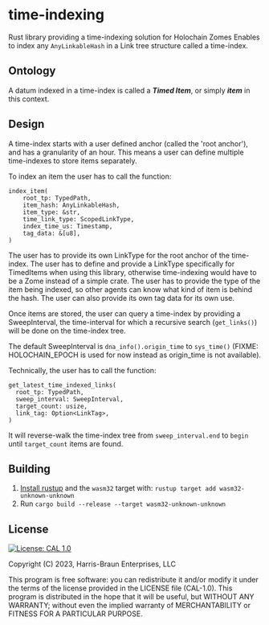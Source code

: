 # time-indexing

Rust library providing a time-indexing solution for Holochain Zomes
Enables to index any `AnyLinkableHash` in a Link tree structure called a time-index.


## Ontology

A datum indexed in a time-index is called a ***Timed Item***, or simply ***item*** in this context.


## Design

A time-index starts with a user defined anchor (called the 'root anchor'), and has a granularity of an hour.
This means a user can define multiple time-indexes to store items separately.

To index an item the user has to call the function:
```
index_item(
    root_tp: TypedPath,
    item_hash: AnyLinkableHash,
    item_type: &str,
    time_link_type: ScopedLinkType,
    index_time_us: Timestamp,
    tag_data: &[u8],
)
```

The user has to provide its own LinkType for the root anchor of the time-index.
The user has to define and provide a LinkType specifically for TimedItems when using this library, otherwise time-indexing would have to be a Zome instead of a simple crate.
The user has to provide the type of the item being indexed, so other agents can know what kind of item is behind the hash.
The user can also provide its own tag data for its own use.

Once items are stored, the user can query a time-index by providing a SweepInterval, the time-interval
for which a recursive search (`get_links()`) will be done on the time-index tree.

The default SweepInterval is `dna_info().origin_time` to `sys_time()` (FIXME: HOLOCHAIN_EPOCH is used for now instead as origin_time is not available).

Technically, the user has to call the function:
```
get_latest_time_indexed_links(
  root_tp: TypedPath,
  sweep_interval: SweepInterval,
  target_count: usize,
  link_tag: Option<LinkTag>,
)
```

It will reverse-walk the time-index tree from `sweep_interval.end` to `begin` until `target_count` items are found.

## Building

1. [Install rustup](https://rustup.rs/) and the `wasm32` target with: ``rustup target add wasm32-unknown-unknown``
1. Run ``cargo build --release --target wasm32-unknown-unknown``



## License
[![License: CAL 1.0](https://img.shields.io/badge/License-CAL%201.0-blue.svg)](https://github.com/holochain/cryptographic-autonomy-license)

  Copyright (C) 2023, Harris-Braun Enterprises, LLC

This program is free software: you can redistribute it and/or modify it under the terms of the license
provided in the LICENSE file (CAL-1.0).  This program is distributed in the hope that it will be useful,
but WITHOUT ANY WARRANTY; without even the implied warranty of MERCHANTABILITY or FITNESS FOR A PARTICULAR PURPOSE.
